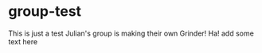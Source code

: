 # group-test

This is just a test
Julian's group is making their own Grinder! Ha!
add some text here
